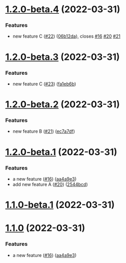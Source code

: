 # [1.2.0-beta.4](https://github.com/grof/hello-cli/compare/v1.2.0-beta.3...v1.2.0-beta.4) (2022-03-31)


### Features

* new feature C ([#22](https://github.com/grof/hello-cli/issues/22)) ([06b12da](https://github.com/grof/hello-cli/commit/06b12da707b65e364a876fd07bdf97b46f9a8cd4)), closes [#16](https://github.com/grof/hello-cli/issues/16) [#20](https://github.com/grof/hello-cli/issues/20) [#21](https://github.com/grof/hello-cli/issues/21)

# [1.2.0-beta.3](https://github.com/grof/hello-cli/compare/v1.2.0-beta.2...v1.2.0-beta.3) (2022-03-31)


### Features

* new feature C ([#23](https://github.com/grof/hello-cli/issues/23)) ([fa1eb6b](https://github.com/grof/hello-cli/commit/fa1eb6b207ce9b4ae591153d6e5fbe52bf82ff39))

# [1.2.0-beta.2](https://github.com/grof/hello-cli/compare/v1.2.0-beta.1...v1.2.0-beta.2) (2022-03-31)


### Features

* new feature B ([#21](https://github.com/grof/hello-cli/issues/21)) ([ec7a7df](https://github.com/grof/hello-cli/commit/ec7a7dfc4d4bcd911e32fc1dc88679aca42ce6bd))

# [1.2.0-beta.1](https://github.com/grof/hello-cli/compare/v1.1.0...v1.2.0-beta.1) (2022-03-31)


### Features

* a new feature ([#16](https://github.com/grof/hello-cli/issues/16)) ([aa4a9e3](https://github.com/grof/hello-cli/commit/aa4a9e3f9c6ffb32f0088dab70d2ed290726135d))
* add new feature A ([#20](https://github.com/grof/hello-cli/issues/20)) ([2544bcd](https://github.com/grof/hello-cli/commit/2544bcd821c252d5326bc605349ed18df332440d))

# [1.1.0-beta.1](https://github.com/grof/hello-cli/compare/v1.0.0...v1.1.0-beta.1) (2022-03-31)


# [1.1.0](https://github.com/grof/hello-cli/compare/v1.0.0...v1.1.0) (2022-03-31)

### Features

* a new feature ([#16](https://github.com/grof/hello-cli/issues/16)) ([aa4a9e3](https://github.com/grof/hello-cli/commit/aa4a9e3f9c6ffb32f0088dab70d2ed290726135d))
